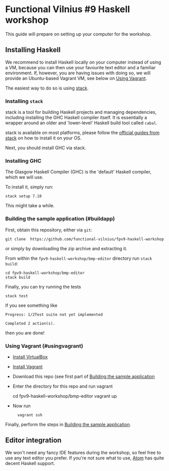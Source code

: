 Functional Vilnius #9 Haskell workshop
=============

This guide will prepare on setting up your computer
for the workshop.


Installing Haskell
------------------

We recommend to install Haskell locally on your computer
instead of using a VM, because you can then use your favourite
text editor and a familiar environment. If, however, you are
having issues with doing so, we will provide an Ubuntu-based
Vagrant VM, see below on [Using Vagrant](#usingvagrant).

The easiest way to do so is using [stack](http://www.haskellstack.org).

### Installing `stack`

stack is a tool for building Haskell projects and managing dependencies,
including installing the GHC Haskell compiler itself. It is essentially
a wrapper around an older and 'lower-level' Haskell build tool called `cabal`.

stack is available on most platforms, please follow the [official guides from
stack](http://docs.haskellstack.org/en/stable/README/#how-to-install) on how to
install it on your OS.

Next, you should install GHC via stack.

### Installing GHC

The Glasgow Haskell Compiler (GHC) is the 'default' Haskell compiler, which
we will use.

To install it, simply run:

    stack setup 7.10

This might take a while.

### Building the sample application (#buildapp)

First, obtain this repository, either via `git`:

    git clone  https://github.com/functional-vilnius/fpv9-haskell-workshop

or simply by downloading the zip archive and extracting it.

From within the `fpv9-haskell-workshop/bmp-editor` directory run `stack build`:

    cd fpv9-haskell-workshop/bmp-editor
    stack build

Finally, you can try running the tests

    stack test

If you see something like

    Progress: 1/2Test suite not yet implemented

    Completed 2 action(s).

then you are done!


### Using Vagrant (#usingvagrant)

* [Install VirtualBox](https://www.virtualbox.org/wiki/Downloads)
* [Install Vagrant](https://www.vagrantup.com/downloads.html)
* Download this repo (see first part of [Building the sample application](#buildapp)

* Enter the directory for this repo and run vagrant

    cd fpv9-haskell-workshop/bmp-editor
    vagrant up

* Now run

        vagrant ssh

Finally, perform the steps in [Building the sample application](#buildapp).


Editor integration
------------------

We won't need any fancy IDE features during the workshop, so feel free to use
any text editor you prefer. If you're not sure what to use,
[Atom](http://atom.io) has quite decent Haskell support.
